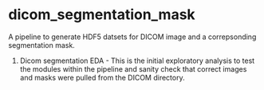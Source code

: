 # dicom_segmentation_mask
A pipeline to generate HDF5 datsets for DICOM image and a correpsonding segmentation mask.

1. Dicom segmentation EDA - This is the initial exploratory analysis to test the modules within the pipeline and sanity check that correct images and masks were pulled from the DICOM directory.

